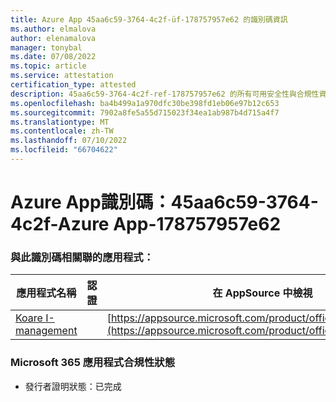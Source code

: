 ```yaml
---
title: Azure App 45aa6c59-3764-4c2f-üf-178757957e62 的識別碼資訊
ms.author: elmalova
author: elenamalova
manager: tonybal
ms.date: 07/08/2022
ms.topic: article
ms.service: attestation
certification_type: attested
description: 45aa6c59-3764-4c2f-ref-178757957e62 的所有可用安全性與合規性資訊。
ms.openlocfilehash: ba4b499a1a970dfc30be398fd1eb06e97b12c653
ms.sourcegitcommit: 7902a8fe5a55d715023f34ea1ab987b4d715a4f7
ms.translationtype: MT
ms.contentlocale: zh-TW
ms.lasthandoff: 07/10/2022
ms.locfileid: "66704622"
---
```

# <a name="azure-app-id-45aa6c59-3764-4c2f-abef-178757957e62"></a>Azure App識別碼：45aa6c59-3764-4c2f-Azure App-178757957e62


### <a name="apps-associated-with-this-id"></a>與此識別碼相關聯的應用程式：
| **應用程式名稱** | **認證** | **在 AppSource 中檢視** |
|--------------|---------------|-----------------------|
| [Koare I-management](../forward/WA200004224.md) |  | [https://appsource.microsoft.com/product/office/WA200004224](https://appsource.microsoft.com/product/office/WA200004224) |

### <a name="microsoft-365-app-compliance-status"></a>Microsoft 365 應用程式合規性狀態
- 發行者證明狀態：已完成
